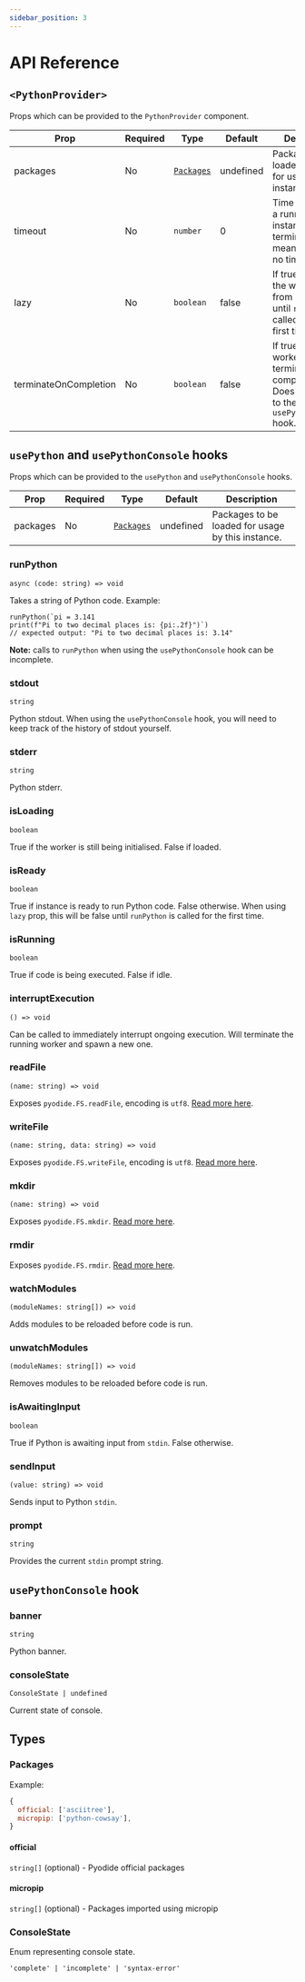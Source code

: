 ```yaml
---
sidebar_position: 3
---
```


# API Reference

## `<PythonProvider>`

Props which can be provided to the `PythonProvider` component.

| Prop                  | Required | Type                    | Default   | Description                                                                                          |
| --------------------- | -------- | ----------------------- | --------- | ---------------------------------------------------------------------------------------------------- |
| packages              | No       | [`Packages`](#packages) | undefined | Packages to be loaded globally for usage by all instances.                                           |
| timeout               | No       | `number`                | 0         | Time in ms until a running instance is terminated, 0 means there is no time limit.                   |
| lazy                  | No       | `boolean`               | false     | If true, prevents the web worker from spawning until `runPython` is called for the first time.       |
| terminateOnCompletion | No       | `boolean`               | false     | If true, the web worker will terminate on completion. Does not apply to the `usePythonConsole` hook. |

## `usePython` and `usePythonConsole` hooks

Props which can be provided to the `usePython` and `usePythonConsole` hooks.

| Prop     | Required | Type                    | Default   | Description                                       |
| -------- | -------- | ----------------------- | --------- | ------------------------------------------------- |
| packages | No       | [`Packages`](#packages) | undefined | Packages to be loaded for usage by this instance. |

### runPython

`async (code: string) => void`

Takes a string of Python code. Example:

```tsx
runPython(`pi = 3.141
print(f"Pi to two decimal places is: {pi:.2f}")`)
// expected output: "Pi to two decimal places is: 3.14"
```

**Note:** calls to `runPython` when using the `usePythonConsole` hook can be incomplete.

### stdout

`string`

Python stdout. When using the `usePythonConsole` hook, you will need to keep track of the history of stdout yourself.

### stderr

`string`

Python stderr.

### isLoading

`boolean`

True if the worker is still being initialised. False if loaded.

### isReady

`boolean`

True if instance is ready to run Python code. False otherwise. When using `lazy` prop, this will be false until `runPython` is called for the first time.

### isRunning

`boolean`

True if code is being executed. False if idle.

### interruptExecution

`() => void`

Can be called to immediately interrupt ongoing execution. Will terminate the running worker and spawn a new one.

### readFile

`(name: string) => void`

Exposes `pyodide.FS.readFile`, encoding is `utf8`. [Read more here](https://emscripten.org/docs/api_reference/Filesystem-API.html#FS.readFile).

### writeFile

`(name: string, data: string) => void`

Exposes `pyodide.FS.writeFile`, encoding is `utf8`. [Read more here](https://emscripten.org/docs/api_reference/Filesystem-API.html#FS.writeFile).

### mkdir

`(name: string) => void`

Exposes `pyodide.FS.mkdir`. [Read more here](https://emscripten.org/docs/api_reference/Filesystem-API.html#FS.mkdir).

### rmdir

Exposes `pyodide.FS.rmdir`. [Read more here](https://emscripten.org/docs/api_reference/Filesystem-API.html#FS.rmdir).

### watchModules

`(moduleNames: string[]) => void`

Adds modules to be reloaded before code is run.

### unwatchModules

`(moduleNames: string[]) => void`

Removes modules to be reloaded before code is run.

### isAwaitingInput

`boolean`

True if Python is awaiting input from `stdin`. False otherwise.

### sendInput

`(value: string) => void`

Sends input to Python `stdin`.

### prompt

`string`

Provides the current `stdin` prompt string.

## `usePythonConsole` hook

### banner

`string`

Python banner.

### consoleState

`ConsoleState | undefined`

Current state of console.

## Types

### Packages

Example:

```js
{
  official: ['asciitree'],
  micropip: ['python-cowsay'],
}
```

#### official

`string[]` (optional) - Pyodide official packages

#### micropip

`string[]` (optional) - Packages imported using micropip

### ConsoleState

Enum representing console state.

`'complete' | 'incomplete' | 'syntax-error'`
